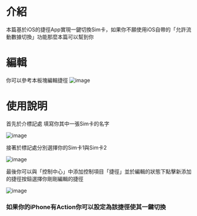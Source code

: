 # 介紹
本篇基於iOS的捷徑App實現一鍵切換Sim卡，如果你不願使用iOS自帶的「允許流動數據切換」功能那麼本篇可以幫到你

# 編輯
你可以參考本板塊編輯捷徑
![image](https://github.com/user-attachments/assets/d6b8d3ba-10b6-46f1-a26f-f509bbf3c4b8)

# 使用說明

首先於介標記處 填寫你其中一張Sim卡的名字

![image](https://github.com/user-attachments/assets/54329025-a948-4ea4-ad2c-a80c19152120)


接著於標記處分別選擇你的Sim卡1與Sim卡2

![image](https://github.com/user-attachments/assets/8a497686-3b82-42cb-b965-8302037a8e18)

最後你可以與「控制中心」中添加控制項目「捷徑」並於編輯的狀態下點擊新添加的捷徑按鈕選擇你剛剛編輯的捷徑

![image](https://github.com/user-attachments/assets/a65ba0a2-e94d-4cf6-a0a7-cbabe7fb2480)

### 如果你的iPhone有Action你可以設定為該捷徑使其一鍵切換